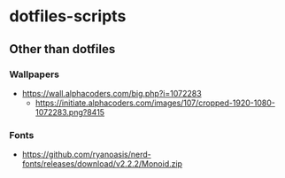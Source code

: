 # dotfiles-scripts

## Other than dotfiles
### Wallpapers
- https://wall.alphacoders.com/big.php?i=1072283
	- https://initiate.alphacoders.com/images/107/cropped-1920-1080-1072283.png?8415
### Fonts
- https://github.com/ryanoasis/nerd-fonts/releases/download/v2.2.2/Monoid.zip
